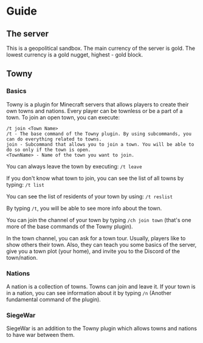 # Guide
## The server
This is a geopolitical sandbox.
The main currency of the server is gold. The lowest currency is a gold nugget, highest - gold block.

## Towny
### Basics
Towny is a plugin for Minecraft servers that allows players to create their own towns and nations.
Every player can be townless or be a part of a town. To join an open town, you can execute:
```
/t join <Town Name>
/t - The base command of the Towny plugin. By using subcommands, you can do everything related to towns.
join - Subcommand that allows you to join a town. You will be able to do so only if the town is open.
<TownName> - Name of the town you want to join.
```

You can always leave the town by executing: `/t leave`

If you don't know what town to join, you can see the list of all towns by typing: `/t list`

You can see the list of residents of your town by using: `/t reslist`

By typing `/t`, you will be able to see more info about the town.

You can join the channel of your town by typing `/ch join town` (that's one more of the base commands of the Towny plugin).

In the town channel, you can ask for a town tour. Usually, players like to show others their town. Also, they can teach you some basics
of the server, give you a town plot (your home), and invite you to the Discord of the town/nation.

### Nations
A nation is a collection of towns. Towns can join and leave it.
If your town is in a nation, you can see information about it by typing `/n` (Another fundamental command of the plugin).

### SiegeWar
SiegeWar is an addition to the Towny plugin which allows towns and nations to have war between them.
